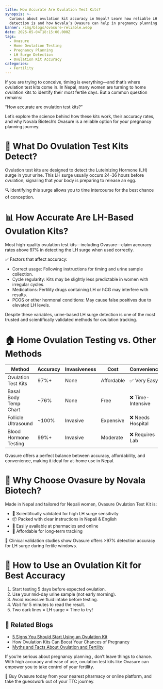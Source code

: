 ```yaml
---
title: How Accurate Are Ovulation Test Kits?
synopsis: >-
  Curious about ovulation kit accuracy in Nepal? Learn how reliable LH surge
  detection is and how Novala’s Ovasure can help in pregnancy planning.
banner: /img/blogs/ovasure-reliable.webp
date: 2025-05-04T18:15:00.000Z
tags:
  - Ovasure
  - Home Ovulation Testing
  - Pregnancy Planning
  - LH Surge Detection
  - Ovulation Kit Accuracy
categories:
  - Fertility
---
```


If you are trying to conceive, timing is everything—and that’s where ovulation test kits come in. In Nepal, many women are turning to home ovulation kits to identify their most fertile days. But a common question remains:

“How accurate are ovulation test kits?”

Let’s explore the science behind how these kits work, their accuracy rates, and why Novala Biotech’s Ovasure is a reliable option for your pregnancy planning journey.

# 🧪 What Do Ovulation Test Kits Detect?

Ovulation test kits are designed to detect the Luteinizing Hormone (LH) surge in your urine. This LH surge usually occurs 24–36 hours before ovulation, signaling that your body is preparing to release an egg.

🔍 Identifying this surge allows you to time intercourse for the best chance of conception.

# 📊 How Accurate Are LH-Based Ovulation Kits?

Most high-quality ovulation test kits—including Ovasure—claim accuracy rates above 97% in detecting the LH surge when used correctly.

✅ Factors that affect accuracy:

* Correct usage: Following instructions for timing and urine sample collection.
* Cycle regularity: Kits may be slightly less predictable in women with irregular cycles.
* Medications: Fertility drugs containing LH or hCG may interfere with results.
* PCOS or other hormonal conditions: May cause false positives due to elevated LH levels.

Despite these variables, urine-based LH surge detection is one of the most trusted and scientifically validated methods for ovulation tracking.

# 🏠 Home Ovulation Testing vs. Other Methods

| Method                | Accuracy | Invasiveness | Cost       | Convenience      |
| --------------------- | -------- | ------------ | ---------- | ---------------- |
| Ovulation Test Kits   | 97%+     | None         | Affordable | ✅ Very Easy      |
| Basal Body Temp Chart | \~76%    | None         | Free       | ❌ Time-Intensive |
| Follicle Ultrasound   | \~100%   | Invasive     | Expensive  | ❌ Needs Hospital |
| Blood Hormone Testing | 99%+     | Invasive     | Moderate   | ❌ Requires Lab   |

Ovasure offers a perfect balance between accuracy, affordability, and convenience, making it ideal for at-home use in Nepal.

# 🌟 Why Choose Ovasure by Novala Biotech?

Made in Nepal and tailored for Nepali women, Ovasure Ovulation Test Kit is:

* 🧪 Scientifically validated for high LH surge sensitivity
* 📦 Packed with clear instructions in Nepali & English
* 🛒 Easily available at pharmacies and online
* 💸 Affordable for long-term tracking

🔬 Clinical validation studies show Ovasure offers >97% detection accuracy for LH surge during fertile windows.

# 📝 How to Use an Ovulation Kit for Best Accuracy

1. Start testing 5 days before expected ovulation.
2. Use your mid-day urine sample (not early morning).
3. Avoid excessive fluid intake before testing.
4. Wait for 5 minutes to read the result.
5. Two dark lines = LH surge = Time to try!

## 🔗 Related Blogs

* [5 Signs You Should Start Using an Ovulation Kit](https://novala.com.np/blog/2025/05/04/5-signs-you-should-start-using-an-ovulation-test-kit/)
* How Ovulation Kits Can Boost Your Chances of Pregnancy
* [Myths and Facts About Ovulation and Fertility](https://novala.com.np/blog/2025/05/04/myths-and-facts-about-ovulation-and-fertility/)

If you’re serious about pregnancy planning , don’t leave things to chance. With high accuracy and ease of use, ovulation test kits like Ovasure can empower you to take control of your fertility.

🎯 Buy Ovasure today from your nearest pharmacy or online platform, and take the guesswork out of your TTC journey.
